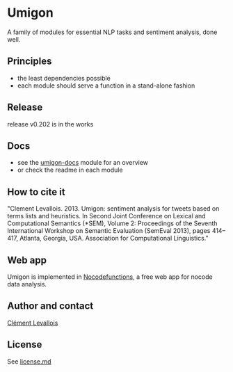 # Umigon
A family of modules for essential NLP tasks and sentiment analysis, done well.

## Principles
- the least dependencies possible
- each module should serve a function in a stand-alone fashion

## Release
release v0.202 is in the works


## Docs
- see the [umigon-docs](https://github.com/seinecle/umigon-family/tree/main/umigon-docs) module for an overview
- or check the readme in each module 

## How to cite it
"Clement Levallois. 2013. Umigon: sentiment analysis for tweets based on terms lists and heuristics. In Second Joint Conference on Lexical and Computational Semantics (*SEM), Volume 2: Proceedings of the Seventh International Workshop on Semantic Evaluation (SemEval 2013), pages 414–417, Atlanta, Georgia, USA. Association for Computational Linguistics." 

## Web app
Umigon is implemented in [Nocodefunctions](https://nocodefunctions.com), a free web app for nocode data analysis.


## Author and contact
[Clément Levallois](https://twitter.com/seinecle)

## License
See [license.md](LICENSE.md)